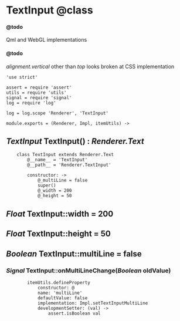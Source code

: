 TextInput @class
=========

#### @todo

Qml and WebGL implementations

#### @todo

*alignment.vertical* other than *top* looks broken at CSS implementation

	'use strict'

	assert = require 'assert'
	utils = require 'utils'
	signal = require 'signal'
	log = require 'log'

	log = log.scope 'Renderer', 'TextInput'

	module.exports = (Renderer, Impl, itemUtils) ->

*TextInput* TextInput() : *Renderer.Text*
-----------------------------------------

		class TextInput extends Renderer.Text
			@__name__ = 'TextInput'
			@__path__ = 'Renderer.TextInput'

			constructor: ->
				@_multiLine = false
				super()
				@_width = 200
				@_height = 50

*Float* TextInput::width = 200
------------------------------

*Float* TextInput::height = 50
------------------------------

*Boolean* TextInput::multiLine = false
--------------------------------------

### *Signal* TextInput::onMultiLineChange(*Boolean* oldValue)

			itemUtils.defineProperty
				constructor: @
				name: 'multiLine'
				defaultValue: false
				implementation: Impl.setTextInputMultiLine
				developmentSetter: (val) ->
					assert.isBoolean val
